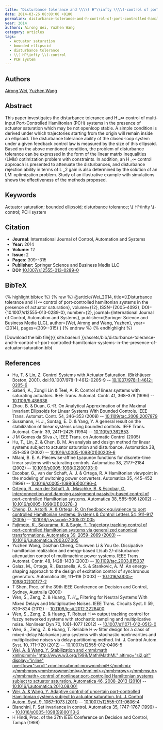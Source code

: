 ```yaml
---
title: "Disturbance tolerance and \\\\( H^\\infty \\\\)-control of port-controlled hamiltonian systems in the presence of actuator saturation"
date: 2014-03-26 00:00:00 +0100
permalink: disturbance-tolerance-and-h-control-of-port-controlled-hamiltonian-systems-in-the-presence-of-actuator-saturation
year: 2014
authors: Airong Wei, Yuzhen Wang
category: articles
tags:
  - Actuator saturation
  - bounded ellipsoid
  - disturbance tolerance
  - \\( H^\infty \\)-control
  - PCH system
---
```

 
## Authors
[Airong Wei](authors/airong-wei), [Yuzhen Wang](authors/yuzhen-wang)
 
## Abstract
This paper investigates the disturbance tolerance and H _∞ control of multi-input Port-Controlled Hamiltonian (PCH) systems in the presence of actuator saturation which may be not openloop stable. A simple condition is derived under which trajectories starting from the origin will remain inside an ellipsoid. The disturbance tolerance ability of the closed-loop system under a given feedback control law is measured by the size of this ellipsoid. Based on the above mentioned condition, the problem of disturbance tolerance can be expressed in the form of the linear matrix inequalities (LMIs) optimization problem with constraints. In addition, an H _∞ control approach is presented to attenuate the disturbances, and disturbance rejection ability in terms of L _2 gain is also determined by the solution of an LMI optimization problem. Study of an illustrative example with simulations shows the effectiveness of the methods proposed.
 
## Keywords
Actuator saturation; bounded ellipsoid; disturbance tolerance; \\( H^\infty \\)-control; PCH system
 
## Citation
- **Journal:** International Journal of Control, Automation and Systems
- **Year:** 2014
- **Volume:** 12
- **Issue:** 2
- **Pages:** 309--315
- **Publisher:** Springer Science and Business Media LLC
- **DOI:** [10.1007/s12555-013-0289-0](https://doi.org/10.1007/s12555-013-0289-0)
 
## BibTeX
{% highlight bibtex %}
{% raw %}
@article{Wei_2014,
  title={{Disturbance tolerance and H
                            ∞ control of port-controlled hamiltonian systems in the presence of actuator saturation},
  volume={12},
  ISSN={2005-4092},
  DOI={10.1007/s12555-013-0289-0},
  number={2},
  journal={International Journal of Control, Automation and Systems},
  publisher={Springer Science and Business Media LLC},
  author={Wei, Airong and Wang, Yuzhen},
  year={2014},
  pages={309--315}
}
{% endraw %}
{% endhighlight %}
 
[Download the bib file]({{ site.baseurl }}/assets/bib/disturbance-tolerance-and-h-control-of-port-controlled-hamiltonian-systems-in-the-presence-of-actuator-saturation.bib)
 
## References
- Hu, T. & Lin, Z. Control Systems with Actuator Saturation. (Birkhäuser Boston, 2001). doi:10.1007/978-1-4612-0205-9 -- [10.1007/978-1-4612-0205-9](https://doi.org/10.1007/978-1-4612-0205-9)
- Saberi, A., Zongli Lin & Teel, A. R. Control of linear systems with saturating actuators. IEEE Trans. Automat. Contr. 41, 368–378 (1996) -- [10.1109/9.486638](https://doi.org/10.1109/9.486638)
- Zhou, B. & Duan, G.-R. On Analytical Approximation of the Maximal Invariant Ellipsoids for Linear Systems With Bounded Controls. IEEE Trans. Automat. Contr. 54, 346–353 (2009) -- [10.1109/tac.2008.2007879](https://doi.org/10.1109/tac.2008.2007879)
- Sussmann, H. J., Sontag, E. D. & Yang, Y. A general result on the stabilization of linear systems using bounded controls. IEEE Trans. Automat. Contr. 39, 2411–2425 (1994) -- [10.1109/9.362853](https://doi.org/10.1109/9.362853)
- J M Gomes da Silva Jr, IEEE Trans. on Automatic Control (2005)
- Hu, T., Lin, Z. & Chen, B. M. An analysis and design method for linear systems subject to actuator saturation and disturbance. Automatica 38, 351–359 (2002) -- [10.1016/s0005-1098(01)00209-6](https://doi.org/10.1016/s0005-1098(01)00209-6)
- Milani, B. E. A. Piecewise-affine Lyapunov functions for discrete-time linear systems with saturating controls. Automatica 38, 2177–2184 (2002) -- [10.1016/s0005-1098(02)00193-0](https://doi.org/10.1016/s0005-1098(02)00193-0)
- Escobar, G., van der Schaft, A. J. & Ortega, R. A Hamiltonian viewpoint in the modeling of switching power converters. Automatica 35, 445–452 (1999) -- [10.1016/s0005-1098(98)00196-4](https://doi.org/10.1016/s0005-1098(98)00196-4)
- [Ortega, R., van der Schaft, A., Maschke, B. & Escobar, G. Interconnection and damping assignment passivity-based control of port-controlled Hamiltonian systems. Automatica 38, 585–596 (2002)](interconnection-and-damping-assignment-passivity-based-control-of-port-controlled-hamiltonian-systems) -- [10.1016/s0005-1098(01)00278-3](https://doi.org/10.1016/s0005-1098(01)00278-3)
- [Cheng, D., Astolfi, A. & Ortega, R. On feedback equivalence to port controlled Hamiltonian systems. Systems &amp; Control Letters 54, 911–917 (2005)](on-feedback-equivalence-to-port-controlled-hamiltonian-systems) -- [10.1016/j.sysconle.2005.02.005](https://doi.org/10.1016/j.sysconle.2005.02.005)
- [Fujimoto, K., Sakurama, K. & Sugie, T. Trajectory tracking control of port-controlled Hamiltonian systems via generalized canonical transformations. Automatica 39, 2059–2069 (2003)](trajectory-tracking-control-of-port-controlled-hamiltonian-systems-via-generalized-canonical-transformations) -- [10.1016/j.automatica.2003.07.005](https://doi.org/10.1016/j.automatica.2003.07.005)
- Yuzhen Wang, Daizhan Cheng, Chunwen Li & You Ge. Dissipative hamiltonian realization and energy-based L/sub 2/-disturbance attenuation control of multimachine power systems. IEEE Trans. Automat. Contr. 48, 1428–1433 (2003) -- [10.1109/tac.2003.815037](https://doi.org/10.1109/tac.2003.815037)
- Galaz, M., Ortega, R., Bazanella, A. S. & Stankovic, A. M. An energy-shaping approach to the design of excitation control of synchronous generators. Automatica 39, 111–119 (2003) -- [10.1016/s0005-1098(02)00177-2](https://doi.org/10.1016/s0005-1098(02)00177-2)
- T Shen, Proc. of the 39th IEEE Conference on Decision and Control, Sydney, Australia (2000)
- Wen, S., Zeng, Z. & Huang, T. $H_{\infty}$ Filtering for Neutral Systems With Mixed Delays and Multiplicative Noises. IEEE Trans. Circuits Syst. II 59, 820–824 (2012) -- [10.1109/tcsii.2012.2228400](https://doi.org/10.1109/tcsii.2012.2228400)
- Wen, S., Zeng, Z. & Huang, T. Robust H ∞ output tracking control for fuzzy networked systems with stochastic sampling and multiplicative noise. Nonlinear Dyn 70, 1061–1077 (2012) -- [10.1007/s11071-012-0513-0](https://doi.org/10.1007/s11071-012-0513-0)
- Wen, S., Zeng, Z. & Huang, T. Reliable H ∞ filter design for a class of mixed-delay Markovian jump systems with stochastic nonlinearities and multiplicative noises via delay-partitioning method. Int. J. Control Autom. Syst. 10, 711–720 (2012) -- [10.1007/s12555-012-0406-5](https://doi.org/10.1007/s12555-012-0406-5)
- [Wei, A. & Wang, Y. Stabilization and <mml:math xmlns:mml="http://www.w3.org/1998/Math/MathML" altimg="si2.gif" display="inline" overflow="scroll"><mml:msub><mml:mrow><mml:mi>H</mml:mi></mml:mrow><mml:mrow><mml:mi>∞</mml:mi></mml:mrow></mml:msub></mml:math> control of nonlinear port-controlled Hamiltonian systems subject to actuator saturation. Automatica 46, 2008–2013 (2010)](stabilization-and-h-control-of-nonlinear-port-controlled-hamiltonian-systems-subject-to-actuator-saturation) -- [10.1016/j.automatica.2010.08.001](https://doi.org/10.1016/j.automatica.2010.08.001)
- [Wei, A. & Wang, Y. Adaptive control of uncertain port-controlled Hamiltonian systems subject to actuator saturation. Int. J. Control Autom. Syst. 9, 1067–1073 (2011)](adaptive-control-of-uncertain-port-controlled-hamiltonian-systems-subject-to-actuator-saturation) -- [10.1007/s12555-011-0606-4](https://doi.org/10.1007/s12555-011-0606-4)
- Blanchini, F. Set invariance in control. Automatica 35, 1747–1767 (1999) -- [10.1016/s0005-1098(99)00113-2](https://doi.org/10.1016/s0005-1098(99)00113-2)
- H Hindi, Proc. of the 37th IEEE Conference on Decision and Control, Tampa (1998)

